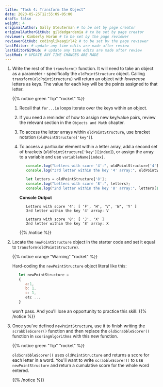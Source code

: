 ```yaml
---
title: "Task 4: Transform the Object"
date: 2023-05-25T12:55:09-05:00
draft: false
weight: 4
originalAuthor: Sally Steuterman # to be set by page creator
originalAuthorGitHub: gildedgardenia # to be set by page creator
reviewer: Kimberly Horan # to be set by the page reviewer
reviewerGitHub: codinglikeagirl42 # to be set by the page reviewer
lastEditor: # update any time edits are made after review
lastEditorGitHub: # update any time edits are made after review
lastMod: # UPDATE ANY TIME CHANGES ARE MADE
---
```


1. Write the rest of the `transform()` function. It will need to take an object 
   as a parameter - specifically the `oldPointStructure` object. Calling
   `transform(oldPointStructure)` will return an object with *lowercase*
   letters as keys. The value for each key will be the points assigned to that
   letter.

   {{% notice green "Tip" "rocket" %}}
   1. Recall that `for...in` loops iterate over the keys within an object.
   1. If you need a reminder of how to assign new key/value pairs, review the
      relevant section in the
      `Objects and Math` chapter.
   1. To access the letter arrays within `oldPointStructure`, use bracket
      notation (`oldPointStructure['key']`).
   1. To access a particular element within a letter array, add a second set of
      brackets (`oldPointStructure['key'][index]`), or assign the array to a
      variable and use `variableName[index]`.

      ```js {linenos=table}
         console.log("Letters with score '4':", oldPointStructure['4']);
         console.log("3rd letter within the key '4' array:", oldPointStructure['4'][2]);

         let letters = oldPointStructure['8'];
         console.log("Letters with score '8':", letters);
         console.log("2nd letter within the key '8' array:", letters[1]);
      ```

      **Console Output**

      ```console
         Letters with score '4': [ 'F', 'H', 'V', 'W', 'Y' ]
         3rd letter within the key '4' array: V

         Letters with score '8': [ 'J', 'X' ]
         2nd letter within the key '8' array: X
      ```
      {{% /notice %}}


1. Locate the `newPointStructure` object in the starter code and set it equal to
   `transform(oldPointStructure)`.


   {{% notice orange "Warning" "rocket" %}}

   Hard-coding the `newPointStructure` object literal like this:

   ```js
      let newPointStructure = 
      {
         a:1,
         b: 1,
         c: 1,
         etc ...
      }
   ```

   won't pass. And you'll lose an opportunity to practice this skill.
   {{% /notice %}}

1. Once you've defined `newPointStructure`, use it to finish writing the `scrabbleScorer()` function and then replace 
   the `oldScrabbleScorer()` function in `scoringAlgorithms` with this new function.

   {{% notice green "Tip" "rocket" %}}

   `oldScrabbleScorer()` uses `oldPointStructure` and returns a score for each letter in a word. You'll want to write
   `scrabbleScorer()` to use `newPointStructure` and return a cumulative score for the whole word entered.
   
   {{% /notice %}}
